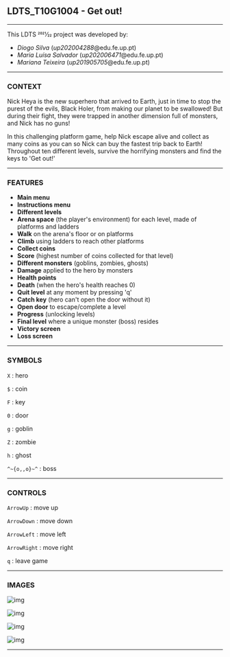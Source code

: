 ## LDTS_T10G1004 - Get out!

------

This LDTS 2021⁄22 project was developed by:

* *Diogo Silva* (*up202004288*@edu.fe.up.pt)
* *Maria Luísa Salvador* (*up202006471*@edu.fe.up.pt)
* *Mariana Teixeira* (*up201905705*@edu.fe.up.pt)

------

### CONTEXT

Nick Heya is the new superhero that arrived to Earth, just in time to stop the purest of the evils, Black Holer, from making our planet to be swallowed! But during their fight, they were trapped in another dimension full of monsters, and Nick has no guns!

In this challenging platform game, help Nick escape alive and collect as many coins as you can so Nick can buy the fastest trip back to Earth! Throughout ten different levels, survive the horrifying monsters and find the keys to 'Get out!'

------

### FEATURES

- **Main menu**
- **Instructions menu**
- **Different levels**
- **Arena space** (the player's environment) for each level, made of platforms and ladders
- **Walk** on the arena's floor or on platforms
- **Climb** using ladders to reach other platforms
- **Collect coins**
- **Score** (highest number of coins collected for that level)
- **Different monsters** (goblins, zombies, ghosts)
- **Damage** applied to the hero by monsters
- **Health points**
- **Death** (when the hero's health reaches 0)
- **Quit level** at any moment by pressing 'q'
- **Catch key** (hero can't open the door without it)
- **Open door** to escape/complete a level
- **Progress** (unlocking levels)
- **Final level** where a unique monster (boss) resides
- **Victory screen**
- **Loss screen**

------

### SYMBOLS

```X``` : hero

```$``` : coin

```F``` : key

```0``` : door

```g``` : goblin

```Z``` : zombie

```h``` : ghost

```^~{o,,o}~^``` : boss

------

### CONTROLS

```ArrowUp``` : move up

```ArrowDown``` : move down

```ArrowLeft``` : move left

```ArrowRight``` : move right

```q``` : leave game

------

### IMAGES

![img](docs/screenshots/game1.png)

![img](docs/screenshots/game2.png)

![img](docs/screenshots/game3.png)

![img](docs/screenshots/gamelevels.png)

------
